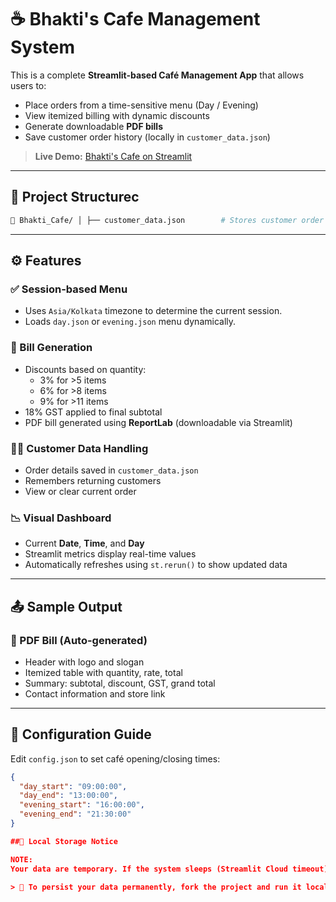 # ☕ Bhakti's Cafe Management System

This is a complete **Streamlit-based Café Management App** that allows users to:
- Place orders from a time-sensitive menu (Day / Evening)
- View itemized billing with dynamic discounts
- Generate downloadable **PDF bills**
- Save customer order history (locally in `customer_data.json`)

> **Live Demo:** [Bhakti's Cafe on Streamlit](https://bhaktis-cafe.streamlit.app/)

---

## 📂 Project Structurec
```bash
📁 Bhakti_Cafe/ │ ├── customer_data.json        # Stores customer order history ├── config.json               # Defines day & evening café hours ├── day.json                  # Menu items for the Day session ├── evening.json              # Menu items for the Evening session ├── app.py                    # Main Streamlit application └── requirements.txt          # Dependencies
```
---

## ⚙️ Features

### ✅ Session-based Menu
- Uses `Asia/Kolkata` timezone to determine the current session.
- Loads `day.json` or `evening.json` menu dynamically.

### 🧾 Bill Generation
- Discounts based on quantity:
  - 3% for >5 items
  - 6% for >8 items
  - 9% for >11 items
- 18% GST applied to final subtotal
- PDF bill generated using **ReportLab** (downloadable via Streamlit)

### 🧑‍💼 Customer Data Handling
- Order details saved in `customer_data.json`
- Remembers returning customers
- View or clear current order

### 📉 Visual Dashboard
- Current **Date**, **Time**, and **Day**
- Streamlit metrics display real-time values
- Automatically refreshes using `st.rerun()` to show updated data

---

## 📤 Sample Output

### 🧾 PDF Bill (Auto-generated)
- Header with logo and slogan
- Itemized table with quantity, rate, total
- Summary: subtotal, discount, GST, grand total
- Contact information and store link

---

## 📅 Configuration Guide

Edit `config.json` to set café opening/closing times:

```json
{
  "day_start": "09:00:00",
  "day_end": "13:00:00",
  "evening_start": "16:00:00",
  "evening_end": "21:30:00"
}

##📝 Local Storage Notice

NOTE:
Your data are temporary. If the system sleeps (Streamlit Cloud timeout), it will clear all your details.

> 🔁 To persist your data permanently, fork the project and run it locally.
